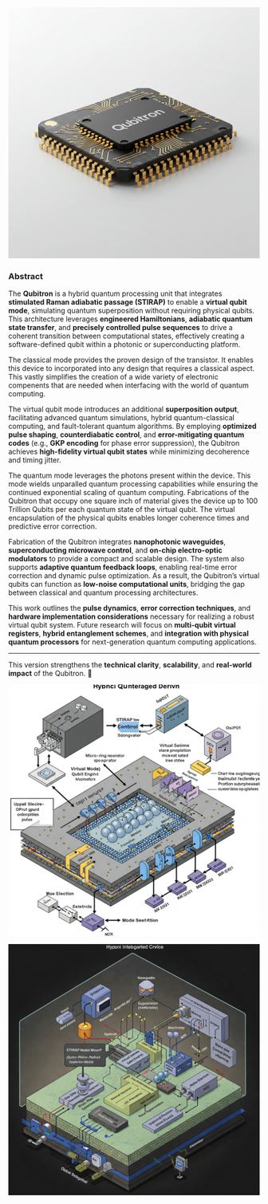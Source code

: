 ![Qubitron-A](https://raw.githubusercontent.com/bookofquantum/BOQ/refs/heads/main/photons/Qubitron/img/Qubitron-A.png "Qubitron-A")

### **Abstract**  

The **Qubitron** is a hybrid quantum processing unit that integrates **stimulated Raman adiabatic passage (STIRAP)** to enable a **virtual qubit mode**, simulating quantum superposition without requiring physical qubits. This architecture leverages **engineered Hamiltonians**, **adiabatic quantum state transfer**, and **precisely controlled pulse sequences** to drive a coherent transition between computational states, effectively creating a software-defined qubit within a photonic or superconducting platform.  

The classical mode provides the proven design of the transistor.  It enables this device to incorporated into any design that requires a classical aspect.  This vastly simplifies the creation of a wide variety of electronic compenents that are needed when interfacing with the world of quantum computing.

The virtual qubit mode introduces an additional **superposition output**, facilitating advanced quantum simulations, hybrid quantum-classical computing, and fault-tolerant quantum algorithms. By employing **optimized pulse shaping**, **counterdiabatic control**, and **error-mitigating quantum codes** (e.g., **GKP encoding** for phase error suppression), the Qubitron achieves **high-fidelity virtual qubit states** while minimizing decoherence and timing jitter.

The quantum mode leverages the photons present within the device.  This mode wields unparalled quantum processing capabilities while ensuring the continued exponential scaling of quantum computing.  Fabrications of the Qubitron that occupy one square inch of material gives the device up to 100 Trillion Qubits per each quantum state of the virtual qubit.  The virtual encapsulation of the physical qubits enables longer coherence times and predictive error correction. 

Fabrication of the Qubitron integrates **nanophotonic waveguides**, **superconducting microwave control**, and **on-chip electro-optic modulators** to provide a compact and scalable design. The system also supports **adaptive quantum feedback loops**, enabling real-time error correction and dynamic pulse optimization. As a result, the Qubitron’s virtual qubits can function as **low-noise computational units**, bridging the gap between classical and quantum processing architectures.  

This work outlines the **pulse dynamics**, **error correction techniques**, and **hardware implementation considerations** necessary for realizing a robust virtual qubit system. Future research will focus on **multi-qubit virtual registers**, **hybrid entanglement schemes**, and **integration with physical quantum processors** for next-generation quantum computing applications.  

---

This version strengthens the **technical clarity**, **scalability**, and **real-world impact** of the Qubitron. 🚀

![Qubitron-A](https://raw.githubusercontent.com/bookofquantum/BOQ/refs/heads/main/photons/Qubitron/img/qubitron-a.jpg "Qubitron-A")

![Qubitron-B](https://raw.githubusercontent.com/bookofquantum/BOQ/refs/heads/main/photons/Qubitron/img/qubitron-b.jpg "Qubitron-B")
